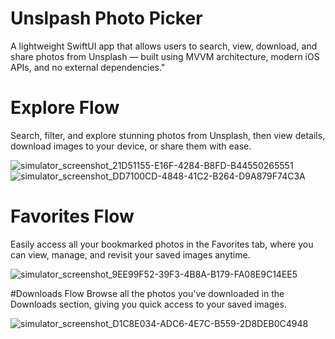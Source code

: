 # Unslpash Photo Picker
A lightweight SwiftUI app that allows users to search, view, download, and share photos from Unsplash — built using MVVM architecture, modern iOS APIs, and no external dependencies."

# Explore Flow
Search, filter, and explore stunning photos from Unsplash, then view details, download images to your device, or share them with ease.

![simulator_screenshot_21D51155-E16F-4284-B8FD-B44550265551](https://github.com/user-attachments/assets/464a9009-1f62-42fd-b054-2ba3d929744b) ![simulator_screenshot_DD7100CD-4848-41C2-B264-D9A879F74C3A](https://github.com/user-attachments/assets/1353cf6b-a2e4-4ea1-a536-55749e2f826f)

# Favorites Flow
Easily access all your bookmarked photos in the Favorites tab, where you can view, manage, and revisit your saved images anytime.

![simulator_screenshot_9EE99F52-39F3-4B8A-B179-FA08E9C14EE5](https://github.com/user-attachments/assets/4feab3be-45d7-424e-96d1-42ec29b95d84)

#Downloads Flow
Browse all the photos you've downloaded in the Downloads section, giving you quick access to your saved images.

![simulator_screenshot_D1C8E034-ADC6-4E7C-B559-2D8DEB0C4948](https://github.com/user-attachments/assets/3785a0e9-0301-4f03-a6cb-f6b9dc41d4ff)
